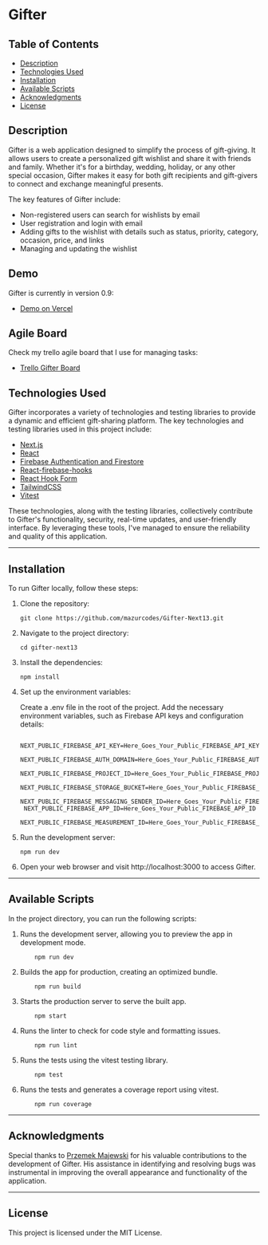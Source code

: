 # Gifter

## Table of Contents

- [Description](#description)
- [Technologies Used](#technologies-used)
- [Installation](#installation)
- [Available Scripts](#available-scripts)
- [Acknowledgments](#acknowledgments)
- [License](#license)

## Description

Gifter is a web application designed to simplify the process of gift-giving. It allows users to create a personalized gift wishlist and share it with friends and family. Whether it's for a birthday, wedding, holiday, or any other special occasion, Gifter makes it easy for both gift recipients and gift-givers to connect and exchange meaningful presents.

The key features of Gifter include:

- Non-registered users can search for wishlists by email
- User registration and login with email
- Adding gifts to the wishlist with details such as status, priority, category, occasion, price, and links
- Managing and updating the wishlist

## Demo

Gifter is currently in version 0.9:

- [Demo on Vercel](https://gifter-next13.vercel.app/)

## Agile Board

Check my trello agile board that I use for managing tasks:

- [Trello Gifter Board](https://trello.com/b/9Cu5EkjO/gifter-app)

## Technologies Used

Gifter incorporates a variety of technologies and testing libraries to provide a dynamic and efficient gift-sharing platform. The key technologies and testing libraries used in this project include:

- [Next.js](https://nextjs.org/)
- [React](https://react.dev/)
- [Firebase Authentication and Firestore](https://firebase.google.com/)
- [React-firebase-hooks](https://github.com/CSFrequency/react-firebase-hooks)
- [React Hook Form](https://react-hook-form.com/)
- [TailwindCSS](https://tailwindcss.com/)
- [Vitest](https://vitest.dev/)

These technologies, along with the testing libraries, collectively contribute to Gifter's functionality, security, real-time updates, and user-friendly interface. By leveraging these tools, I've managed to ensure the reliability and quality of this application.

---

## Installation

To run Gifter locally, follow these steps:

1. Clone the repository:

   ```shell
   git clone https://github.com/mazurcodes/Gifter-Next13.git
   ```

2. Navigate to the project directory:

   ```shell
   cd gifter-next13
   ```

3. Install the dependencies:

   ```shell
   npm install
   ```

4. Set up the environment variables:

   Create a .env file in the root of the project.
   Add the necessary environment variables, such as Firebase API keys and configuration details:

   ```env
    NEXT_PUBLIC_FIREBASE_API_KEY=Here_Goes_Your_Public_FIREBASE_API_KEY
    NEXT_PUBLIC_FIREBASE_AUTH_DOMAIN=Here_Goes_Your_Public_FIREBASE_AUTH_DOMAIN
    NEXT_PUBLIC_FIREBASE_PROJECT_ID=Here_Goes_Your_Public_FIREBASE_PROJECT_ID
    NEXT_PUBLIC_FIREBASE_STORAGE_BUCKET=Here_Goes_Your_Public_FIREBASE_STORAGE_BUCKET
    NEXT_PUBLIC_FIREBASE_MESSAGING_SENDER_ID=Here_Goes_Your_Public_FIREBASE_MESSAGING_SENDER_ID
    NEXT_PUBLIC_FIREBASE_APP_ID=Here_Goes_Your_Public_FIREBASE_APP_ID
    NEXT_PUBLIC_FIREBASE_MEASUREMENT_ID=Here_Goes_Your_Public_FIREBASE_MEASUREMENT_ID
   ```

5. Run the development server:

   ```shell
   npm run dev
   ```

6. Open your web browser and visit http://localhost:3000 to access Gifter.

---

## Available Scripts

In the project directory, you can run the following scripts:

1. Runs the development server, allowing you to preview the app in development mode.

   ```shell
       npm run dev
   ```

2. Builds the app for production, creating an optimized bundle.

   ```shell
       npm run build
   ```

3. Starts the production server to serve the built app.

   ```shell
       npm start
   ```

4. Runs the linter to check for code style and formatting issues.

   ```shell
       npm run lint
   ```

5. Runs the tests using the vitest testing library.

   ```shell
       npm test
   ```

6. Runs the tests and generates a coverage report using vitest.

   ```shell
       npm run coverage
   ```

---

## Acknowledgments

Special thanks to [Przemek Majewski](https://github.com/emeczku) for his valuable contributions to the development of Gifter. His assistance in identifying and resolving bugs was instrumental in improving the overall appearance and functionality of the application.

---

## License

This project is licensed under the MIT License.
